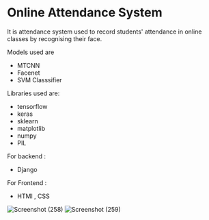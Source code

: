 # Online Attendance System 
It is attendance system used to record students' attendance in online classes by recognising their face.

Models used are 
* MTCNN
* Facenet
* SVM Classsifier

Libraries used are:
* tensorflow
* keras
* sklearn
* matplotlib
* numpy
* PIL

For backend :
* Django 

For Frontend :
* HTMl , CSS

![Screenshot (258)](https://user-images.githubusercontent.com/44595116/144700018-25b8d359-4dae-49fe-b571-35f857b8b013.png)
![Screenshot (259)](https://user-images.githubusercontent.com/44595116/144700023-02a27282-a543-4bcf-a23e-d7245a4443e5.png)
